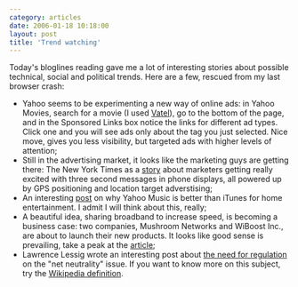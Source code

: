 ```yaml
---
category: articles
date: 2006-01-18 10:18:00
layout: post
title: 'Trend watching'
---
```


<p>Today's bloglines reading gave me a lot of interesting stories about possible technical, social and political trends. Here are a few, rescued from my last browser crash:</p>

<ul>
  <li>Yahoo seems to be experimenting a new way of online ads: in Yahoo Movies, search for a movie (I used <a href="http://movies.yahoo.com/shop?d=hv&cf=info&id=1803248921">Vatel</a>), go to the bottom of the page, and in the Sponsored Links box notice the links for different ad types. Click one and you will see ads only about the tag you just selected. Nice move, gives you less visibility, but targeted ads with higher levels of attention;</li>
  <li>Still in the advertising market, it looks like the marketing guys are getting there: The New York Times as a <a href="http://www.nytimes.com/2006/01/16/technology/16mobile.html?ex=1295067600&en=994edd30970dbebf&ei=5088&partner=rssnyt&emc=rss">story</a> about marketers getting really excited with three second messages in phone displays, all powered up by GPS positioning and location target adverstising;</li>
  <li>An interesting <a href="http://blogs.zdnet.com/Foremski/?p=26">post</a> on why Yahoo Music is better than iTunes for home entertainment. I admit I will think about this, really;</li>
  <li>A beautiful idea, sharing broadband to increase speed, is becoming a business case: two companies, Mushroom Networks and WiBoost Inc., are about to launch their new products. It looks like good sense is prevailing, take a peak at the <a href="http://www.nytimes.com/2006/01/16/technology/16mushroom.html?ex=1295067600&en=d0ff852e7864ef73&ei=5090&partner=rssuserland&emc=rss">article</a>;</li>
  <li>Lawrence Lessig wrote an interesting post about <a href="http://www.lessig.org/blog/archives/003290.shtml">the need for regulation</a> on the "net neutrality" issue. If you want to know more on this subject, try the <a href="http://en.wikipedia.org/wiki/Network_neutrality">Wikipedia definition</a>.</li>
</ul>
